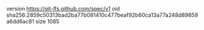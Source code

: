 version https://git-lfs.github.com/spec/v1
oid sha256:2859c50313bad2ba77b081410c477beaf92b60ca13a77a248d89859a6dd6ac81
size 1085
